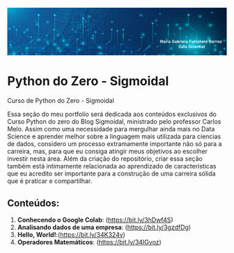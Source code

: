 
<p align="center">
  <img src="logo portfolio Python.png" >
</p>



# Python do Zero - Sigmoidal
Curso de Python do Zero - Sigmoidal

Essa seção do meu portfolio será dedicada aos conteúdos exclusivos do Curso Python do zero do Blog Sigmoidal, ministrado pelo professor Carlos Melo. Assim como uma necessidade para mergulhar ainda mais no Data Science e aprender melhor sobre a linguagem mais utilizada para ciencias de dados, considero um processo extramamente importante não só para a carreira, mas, para que eu consiga atingir meus objetivos ao escolher investir nesta área. Além da criação do repositório, criar essa seção também está intimamente relacionada ao aprendizado de caracteristicas que eu acredito ser importante para a construção de uma carreira sólida que é praticar e compartilhar. 

## Conteúdos:
1. **Conhecendo o Google Colab**: (https://bit.ly/3hDwf4S)
2. **Analisando dados de uma empresa**: (https://bit.ly/3gzdfDg)
3. **Hello, World!**:(https://bit.ly/34K324v)
4. **Operadores Matemáticos**: (https://bit.ly/34IGvoz)

